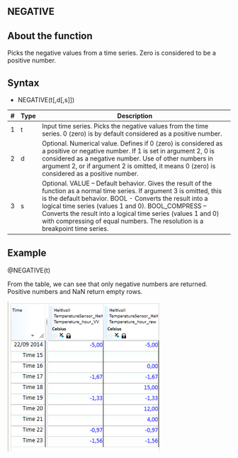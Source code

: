 ﻿## NEGATIVE
## About the function
Picks the negative values from a time series. Zero is considered to be a
positive number.

## Syntax
- NEGATIVE(t[,d[,s]])

| # | Type | Description |
|---|---|---|
| 1 | t | Input time series. Picks the negative values from the time series. 0 (zero) is by default considered as a positive number. |
| 2 | d | Optional. Numerical value. Defines if 0 (zero) is considered as a positive or negative number. If 1 is set in argument 2, 0 is considered as a negative number. Use of other numbers in argument 2, or if argument 2 is omitted, it means 0 (zero) is considered as a positive number. |
| 3 | s | Optional. VALUE – Default behavior. Gives the result of the function as a normal time series. If argument 3 is omitted, this is the default behavior. BOOL - Converts the result into a logical time series (values 1 and 0). BOOL_COMPRESS – Converts the result into a logical time series (values 1 and 0) with compressing of equal numbers. The resolution is a breakpoint time series. |

## Example
@NEGATIVE(t)

From the table, we can see that only negative numbers are returned. Positive
numbers and NaN return empty rows.

![](Images/ex_NEGATIVE-nimbustable.png)
